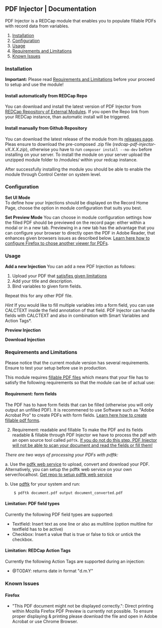 ## PDF Injector | Documentation

PDF Injector is a REDCap module that enables you to populate fillable PDFs with record data from variables.

1. [Installation](#installation)
2. [Configuration](#configuration)
3. [Usage](#usage)
4. [Requirements and Limitations](#requirements)
5. [Known Issues](#known-issues)


### Installation

**Important:** Please read [Requirements and Limitations](#requirements) before your proceed to setup and use the module!

#### Install automatically from REDCap Repo
You can download and install the latest version of PDF Injector from [REDCap Repository of External Modules](https://redcap.vanderbilt.edu/consortium/modules/). If you open the Repo link from your REDCap instance, than automatic install will be triggered.

#### Install manually from Github Repository
You can download the latest release of the module from its [releases page](https://github.com/tertek/redcap-pdf-injector/releases). Pleas ensure to download the pre-composed .zip file (*redcap-pdf-injector-vX.X.X.zip*), otherwise you have to run `composer install --no-dev` before installing on your server. To install the module on your server upload the unzipped module folder to /modules/ within your redcap instance.

After successfully installing the module you should be able to enable the module through Control Center on system level.

### Configuration

**Set UI Mode**<br>To define how your Injections should be displayed on the Record Home Page, choose the option in module configuration that suits you best.

**Set Preview Mode**
You can choose in module configuration settings how the filled PDF should be previewed on the record page: either within a modal or in a new tab. Previewing in a new tab has the advantage that you can configure your browser to directly open the PDF in Adobe Reader, that enhances given browsers issues as described below. [Learn here how to configure Firefox to chose another viewer for PDFs](https://support.mozilla.org/en-US/kb/view-pdf-files-firefox-or-choose-another-viewer).

### Usage

**Add a new Injection**
You can add a new PDF Injection as follows:

1. Upload your PDF that [satisfies given limitations](#limitations)
2. Add your title and description.
3. Bind variables to given form fields.

Repeat this for any other PDF file.

*Hint* If you would like to fill multiple variables into a form field, you can use CALCTEXT inside the field annotation of that field. PDF Injector can handle fields with CALCTEXT and also in combination with Smart Variables and Action Tags*.

**Preview Injection**

**Download Injection**

### Requirements and Limitations
Please notice that the current module version has several requirements. Ensure to test your setup before use in production.

This module requires <u>fillable PDF files</u> which means that your file has to satisfy the following requirements so that the module can be of actual use:

#### Requirement: form fields
The PDF has to have form fields that can be filled (otherwise you will only output an unfilled PDF). It is recommened to use Software such as "Adobe Acrobat Pro" to create PDFs with form fields. [Learn here how to create fillable pdf forms](https://acrobat.adobe.com/us/en/acrobat/how-to/create-fillable-pdf-forms-creator.html).

2. Requirement: readable and fillable
To make the PDF and its fields readable & fillable through PDF Injector we have to process the pdf with an open source tool called `pdftk`.
<u>If you do not do this step, PDF Injector will not be able to scan your document and read the fields or fill them!</u>

*There are two ways of processing your PDFs with pdftk:*

a. Use the [pdfk web service](https://pdftk-web-service.herokuapp.com/) to upload, convert and download your PDF. Alternatively, you can setup the pdftk web service on your own server/localhost. [Get repo to setup pdftk web service](https://github.com/tertek/pdftk-web-service)

b. Use [pdftk](https://www.pdflabs.com/tools/pdftk-server/) for your system and run:

```
    $ pdftk document.pdf output document_converted.pdf
```

#### Limitation: PDF field types
Currently the following PDF field types are supported:
- Textfield: Insert text as one line or also as multiline (option multline for textfield has to be active)
- Checkbox: Insert a value that is true or false to tick or untick the checkbox.

#### Limitation: REDCap Action Tags
Currently the following Action Tags are supported during an injection:
- @TODAY: returns date in format "d.m.Y"


### Known Issues

#### Firefox
- "This PDF document might not be displayed correctly.":  Direct printing within Mozilla Firefox PDF Preview is currently not possible. To ensure proper displaying &  printing please download the file and open in Adobe Acrobat or use Chrome Browser.